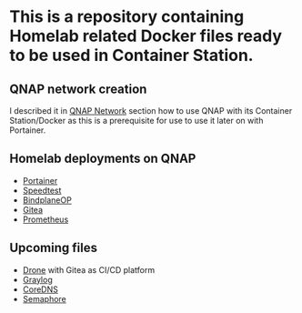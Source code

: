 # This is a repository containing Homelab related Docker files ready to be used in Container Station.

## QNAP network creation
I described it in [QNAP Network](qnap-network/qnap-network.md) section how to use QNAP with its Container Station/Docker as this is a prerequisite for use to use it later on with Portainer.

## Homelab deployments on QNAP
- [Portainer](portainer/portainer.md)
- [Speedtest](speedtest/speedtest.md) 
- [BindplaneOP](bindplane/bindplane.md)
- [Gitea](gitea/gitea.md)
- [Prometheus](prometheus-grafana/prometheus-grafana.md)
## Upcoming files
- [Drone](https://www.drone.io) with Gitea as CI/CD platform
- [Graylog](https://graylog.org/)
- [CoreDNS](https://coredns.io/)
- [Semaphore](https://www.semui.co/) 